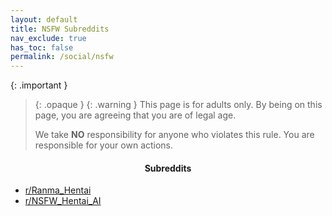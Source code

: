 ```yaml
---
layout: default
title: NSFW Subreddits
nav_exclude: true
has_toc: false
permalink: /social/nsfw
---
```


<!-- 
{: .note }
> {: .opaque }
> 
>
> 
-->
{: .important }
> {: .opaque }
> {: .warning }
> This page is for adults only. By being on this page, you are agreeing that you are of legal age.
>
> We take **NO** responsibility for anyone who violates this rule. You are responsible for your own actions.

<div class="card">
    <div class="responsive">
        <h4 style="text-align:center">Subreddits</h4>
        <ul>
            <li>
                <a href="https://www.reddit.com/r/Ranma_Hentai/" target="_blank">r/Ranma_Hentai</a>
            </li>
            <li>
                <a href="https://www.reddit.com/r/NSFW_Hentai_AI/" target="_blank">r/NSFW_Hentai_AI</a>
            </li>
        </ul>
    </div>
</div>
